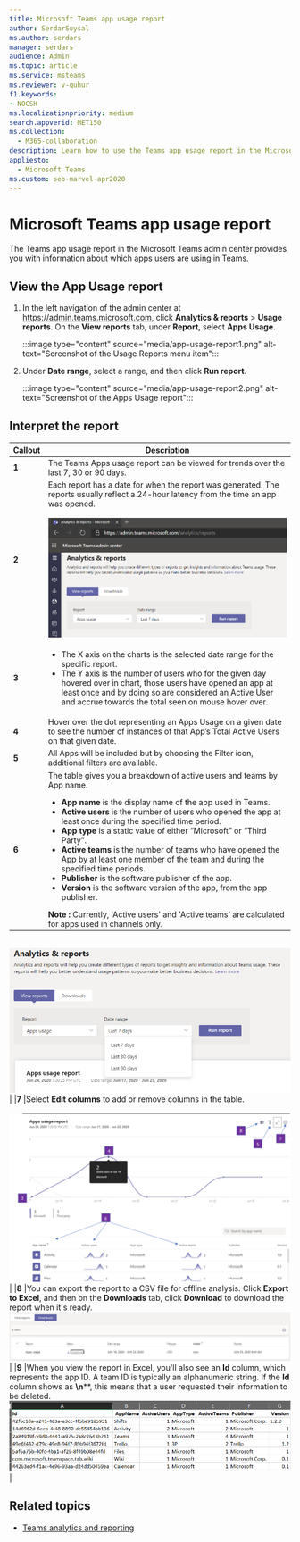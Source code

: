 ```yaml
---
title: Microsoft Teams app usage report
author: SerdarSoysal
ms.author: serdars
manager: serdars
audience: Admin
ms.topic: article
ms.service: msteams
ms.reviewer: v-quhur
f1.keywords:
- NOCSH
ms.localizationpriority: medium
search.appverid: MET150
ms.collection: 
  - M365-collaboration
description: Learn how to use the Teams app usage report in the Microsoft Teams admin center.
appliesto: 
  - Microsoft Teams
ms.custom: seo-marvel-apr2020
---
```


# Microsoft Teams app usage report

The Teams app usage report in the Microsoft Teams admin center provides you with information about which apps users are using in Teams.  

## View the App Usage report

1.  In the left navigation of the admin center at <https://admin.teams.microsoft.com>, click **Analytics & reports** \> **Usage reports**. On the **View reports** tab, under **Report**, select **Apps Usage**.

     :::image type="content" source="media/app-usage-report1.png" alt-text="Screenshot of the Usage Reports menu item":::

2.  Under **Date range**, select a range, and then click **Run report**.

      :::image type="content" source="media/app-usage-report2.png" alt-text="Screenshot of the Apps Usage report":::

## Interpret the report

|Callout |Description  |
|--------|-------------|
|**1**   |The Teams Apps usage report can be viewed for trends over the last 7, 30 or 90 days. |
|**2**   |Each report has a date for when the report was generated. The reports usually reflect a 24-hour latency from the time an app was opened. <br><br>![Screenshot of the Apps Usage report showing date ranges](media/app-usage-report3.png)|
|**3**    | <ul><li>The X axis on the charts is the selected date range for the specific report.</li><li>The Y axis is the number of users who for the given day hovered over in chart, those users have opened an app at least once and by doing so are considered an Active User and accrue towards the total seen on mouse hover over.</li></ul>|
|**4**   |Hover over the dot representing an Apps Usage on a given date to see the number of instances of that App’s Total Active Users on that given date.  |
|**5**   |All Apps will be included but by choosing the Filter icon, additional filters are available.  |
|**6**   |The table gives you a breakdown of active users and teams by App name.<br><ul><li>**App name** is the display name of the app used in Teams.</li><li>**Active users** is the number of users who opened the app at least once during the specified time period.</li><li>**App type** is a static value of either “Microsoft” or “Third Party”.</li><li>**Active teams** is the number of teams who have opened the App by at least one member of the team and during the specified time periods.</li><li>**Publisher** is the software publisher of the app.</li><li>**Version** is the software version of the app, from the app publisher.</li></ul><b> Note :</b> Currently, 'Active users' and 'Active teams' are calculated for apps used in channels only.     

<br>![Screenshot of an Apps Usage report](media/app-usage-report4.png)  |
|**7**  |Select **Edit columns** to add or remove columns in the table.<br><br>![Screenshot of the Edit columns page](media/app-usage-report5.png)  |
|**8**  |You can export the report to a CSV file for offline analysis. Click **Export to Excel**, and then on the **Downloads** tab, click **Download** to download the report when it's ready.<br>![Screenshot of Downloads page](media/app-usage-report7.png)  |
|**9**   |When you view the report in Excel, you'll also see an **Id** column, which represents the app ID. A team ID is typically an alphanumeric string. If the **Id** column shows as **\n****, this means that a user requested their information to be deleted.<br>![Screenshot of the downloaded Excel report](media/app-usage-report8.png)  |

## Related topics

- [Teams analytics and reporting](teams-reporting-reference.md)